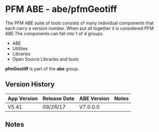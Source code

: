 # PFM ABE - abe/pfmGeotiff

The PFM ABE suite of tools consists of many individual components that each carry a version number.  When put all together it is considered PFM ABE.The components can fall into 1 of 4 groups.
- ABE
- Utilities
- Libraries
- Open Source Libraries and tools

**pfmGeotiff** is part of the **abe** group.

## Version History

|App Version|Release Date|ABE Version|Notes|
|-------|------------|-----|---|
|V5.41|09/26/17|V7.0.0.0|  |

## Notes
